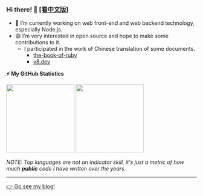 ### Hi there! 👋   [[看中文版]](./README.zh-CN.md)

- 🔭 I’m currently working on web front-end and web backend technology, especially Node.js.
- 😄 I’m very interested in open source and hope to make some contributions to it.
  - I participated in the work of Chinese translation of some documents.
    - [the-book-of-ruby](https://wang1212.github.io/the-book-of-ruby/)
    - [v8.dev](https://v8.js.cn/)

<!--

- 🌱 I’m currently learning ...
- 👯 I’m looking to collaborate on ...
- 🤔 I’m looking for help with ...
- 💬 Ask me about ...
- 📫 How to reach me: ...
- ⚡ Fun fact: ...
-->

<!-- GitHub stats -->

<b>⚡ My GitHub Statistics</b>

<p>
  <img height="180rem" src="https://github-readme-stats.vercel.app/api?username=wang1212&show_icons=true" />
  <img height="180rem" src="https://github-readme-stats.vercel.app/api/top-langs/?layout=compact&username=wang1212" />
  
  _NOTE: Top languages are not an indicator skill, it's just a metric of how much **public** code I have written over the years._
</p>

---

[:point_right: Go see my blog!](https://wang1212.github.io/)
